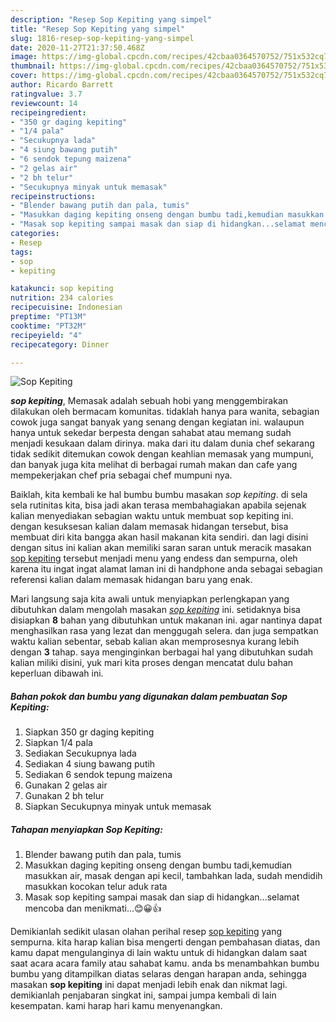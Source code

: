 ```yaml
---
description: "Resep Sop Kepiting yang simpel"
title: "Resep Sop Kepiting yang simpel"
slug: 1816-resep-sop-kepiting-yang-simpel
date: 2020-11-27T21:37:50.468Z
image: https://img-global.cpcdn.com/recipes/42cbaa0364570752/751x532cq70/sop-kepiting-foto-resep-utama.jpg
thumbnail: https://img-global.cpcdn.com/recipes/42cbaa0364570752/751x532cq70/sop-kepiting-foto-resep-utama.jpg
cover: https://img-global.cpcdn.com/recipes/42cbaa0364570752/751x532cq70/sop-kepiting-foto-resep-utama.jpg
author: Ricardo Barrett
ratingvalue: 3.7
reviewcount: 14
recipeingredient:
- "350 gr daging kepiting"
- "1/4 pala"
- "Secukupnya lada"
- "4 siung bawang putih"
- "6 sendok tepung maizena"
- "2 gelas air"
- "2 bh telur"
- "Secukupnya minyak untuk memasak"
recipeinstructions:
- "Blender bawang putih dan pala, tumis"
- "Masukkan daging kepiting onseng dengan bumbu tadi,kemudian masukkan air, masak dengan api kecil, tambahkan lada, sudah mendidih masukkan kocokan telur aduk rata"
- "Masak sop kepiting sampai masak dan siap di hidangkan...selamat mencoba dan menikmati...😊😀👍"
categories:
- Resep
tags:
- sop
- kepiting

katakunci: sop kepiting 
nutrition: 234 calories
recipecuisine: Indonesian
preptime: "PT13M"
cooktime: "PT32M"
recipeyield: "4"
recipecategory: Dinner

---
```



![Sop Kepiting](https://img-global.cpcdn.com/recipes/42cbaa0364570752/751x532cq70/sop-kepiting-foto-resep-utama.jpg)

<b><i>sop kepiting</i></b>, Memasak adalah sebuah hobi yang menggembirakan dilakukan oleh bermacam komunitas. tidaklah hanya para wanita, sebagian cowok juga sangat banyak yang senang dengan kegiatan ini. walaupun hanya untuk sekedar berpesta dengan sahabat atau memang sudah menjadi kesukaan dalam dirinya. maka dari itu dalam dunia chef sekarang tidak sedikit ditemukan cowok dengan keahlian memasak yang mumpuni, dan banyak juga kita melihat di berbagai rumah makan dan cafe yang mempekerjakan chef pria sebagai chef mumpuni nya.

Baiklah, kita kembali ke hal bumbu bumbu masakan <i>sop kepiting</i>. di sela sela rutinitas kita, bisa jadi akan terasa membahagiakan apabila sejenak kalian menyediakan sebagian waktu untuk membuat sop kepiting ini. dengan kesuksesan kalian dalam memasak hidangan tersebut, bisa membuat diri kita bangga akan hasil makanan kita sendiri. dan lagi disini dengan situs ini kalian akan memiliki saran saran untuk meracik masakan <u>sop kepiting</u> tersebut menjadi menu yang endess dan sempurna, oleh karena itu ingat ingat alamat laman ini di handphone anda sebagai sebagian referensi kalian dalam memasak hidangan baru yang enak.




Mari langsung saja kita awali untuk menyiapkan perlengkapan yang dibutuhkan dalam mengolah masakan <u><i>sop kepiting</i></u> ini. setidaknya bisa disiapkan <b>8</b> bahan yang dibutuhkan untuk makanan ini. agar nantinya dapat menghasilkan rasa yang lezat dan menggugah selera. dan juga sempatkan waktu kalian sebentar, sebab kalian akan memprosesnya kurang lebih dengan <b>3</b> tahap. saya menginginkan berbagai hal yang dibutuhkan sudah kalian miliki disini, yuk mari kita proses dengan mencatat dulu bahan keperluan dibawah ini.

<!--inarticleads1-->

##### Bahan pokok dan bumbu yang digunakan dalam pembuatan Sop Kepiting:

1. Siapkan 350 gr daging kepiting
1. Siapkan 1/4 pala
1. Sediakan Secukupnya lada
1. Sediakan 4 siung bawang putih
1. Sediakan 6 sendok tepung maizena
1. Gunakan 2 gelas air
1. Gunakan 2 bh telur
1. Siapkan Secukupnya minyak untuk memasak




<!--inarticleads2-->

##### Tahapan menyiapkan Sop Kepiting:

1. Blender bawang putih dan pala, tumis
1. Masukkan daging kepiting onseng dengan bumbu tadi,kemudian masukkan air, masak dengan api kecil, tambahkan lada, sudah mendidih masukkan kocokan telur aduk rata
1. Masak sop kepiting sampai masak dan siap di hidangkan...selamat mencoba dan menikmati...😊😀👍




Demikianlah sedikit ulasan olahan perihal resep <u>sop kepiting</u> yang sempurna. kita harap kalian bisa mengerti dengan pembahasan diatas, dan kamu dapat mengulanginya di lain waktu untuk di hidangkan dalam saat saat acara acara family atau sahabat kamu. anda bs menambahkan bumbu bumbu yang ditampilkan diatas selaras dengan harapan anda, sehingga masakan <b>sop kepiting</b> ini dapat menjadi lebih enak dan nikmat lagi. demikianlah penjabaran singkat ini, sampai jumpa kembali di lain kesempatan. kami harap hari kamu menyenangkan.
